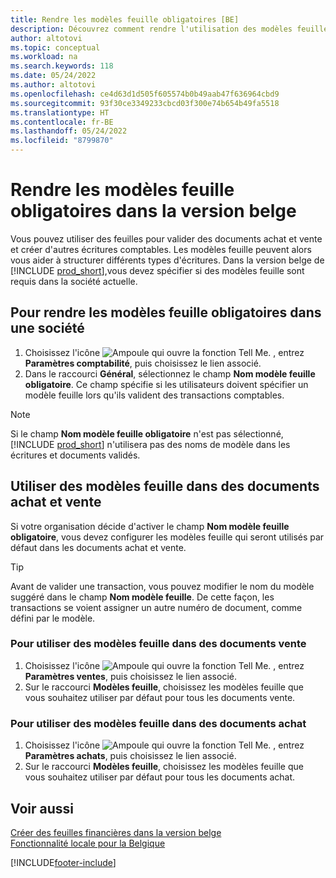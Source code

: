 ```yaml
---
title: Rendre les modèles feuille obligatoires [BE]
description: Découvrez comment rendre l'utilisation des modèles feuille obligatoire dans la version belge.
author: altotovi
ms.topic: conceptual
ms.workload: na
ms.search.keywords: 118
ms.date: 05/24/2022
ms.author: altotovi
ms.openlocfilehash: ce4d63d1d505f605574b0b49aab47f636964cbd9
ms.sourcegitcommit: 93f30ce3349233cbcd03f300e74b654b49fa5518
ms.translationtype: HT
ms.contentlocale: fr-BE
ms.lasthandoff: 05/24/2022
ms.locfileid: "8799870"
---
```

# <a name="make-journal-templates-mandatory-in-the-belgian-version"></a>Rendre les modèles feuille obligatoires dans la version belge

Vous pouvez utiliser des feuilles pour valider des documents achat et vente et créer d'autres écritures comptables. Les modèles feuille peuvent alors vous aider à structurer différents types d'écritures. Dans la version belge de [!INCLUDE [prod_short](../../includes/prod_short.md)],vous devez spécifier si des modèles feuille sont requis dans la société actuelle.  

## <a name="to-make-journal-templates-required-in-a-company"></a>Pour rendre les modèles feuille obligatoires dans une société

1. Choisissez l'icône ![Ampoule qui ouvre la fonction Tell Me.](../../media/ui-search/search_small.png "Dites-moi ce que vous voulez faire") , entrez **Paramètres comptabilité**, puis choisissez le lien associé.  
2. Dans le raccourci **Général**, sélectionnez le champ **Nom modèle feuille obligatoire**. Ce champ spécifie si les utilisateurs doivent spécifier un modèle feuille lors qu'ils valident des transactions comptables.  

> [!NOTE]  
> Si le champ **Nom modèle feuille obligatoire** n'est pas sélectionné, [!INCLUDE [prod_short](../../includes/prod_short.md)] n'utilisera pas des noms de modèle dans les écritures et documents validés.

## <a name="use-journal-templates-in-sales-and-purchase-documents"></a>Utiliser des modèles feuille dans des documents achat et vente

Si votre organisation décide d'activer le champ **Nom modèle feuille obligatoire**, vous devez configurer les modèles feuille qui seront utilisés par défaut dans les documents achat et vente.

> [!TIP]  
> Avant de valider une transaction, vous pouvez modifier le nom du modèle suggéré dans le champ **Nom modèle feuille**. De cette façon, les transactions se voient assigner un autre numéro de document, comme défini par le modèle.

### <a name="to-use-journal-templates-in-sales-documents"></a>Pour utiliser des modèles feuille dans des documents vente

1. Choisissez l'icône ![Ampoule qui ouvre la fonction Tell Me.](../../media/ui-search/search_small.png "Dites-moi ce que vous voulez faire") , entrez **Paramètres ventes**, puis choisissez le lien associé.  
2. Sur le raccourci **Modèles feuille**, choisissez les modèles feuille que vous souhaitez utiliser par défaut pour tous les documents vente.  

### <a name="to-use-journal-templates-in-purchase-documents"></a>Pour utiliser des modèles feuille dans des documents achat

1. Choisissez l'icône ![Ampoule qui ouvre la fonction Tell Me.](../../media/ui-search/search_small.png "Dites-moi ce que vous voulez faire") , entrez **Paramètres achats**, puis choisissez le lien associé.  
2. Sur le raccourci **Modèles feuille**, choisissez les modèles feuille que vous souhaitez utiliser par défaut pour tous les documents achat.  

## <a name="see-also"></a>Voir aussi

[Créer des feuilles financières dans la version belge](how-to-create-financial-journals.md)  
[Fonctionnalité locale pour la Belgique](belgium-local-functionality.md)  


[!INCLUDE[footer-include](../../includes/footer-banner.md)]
